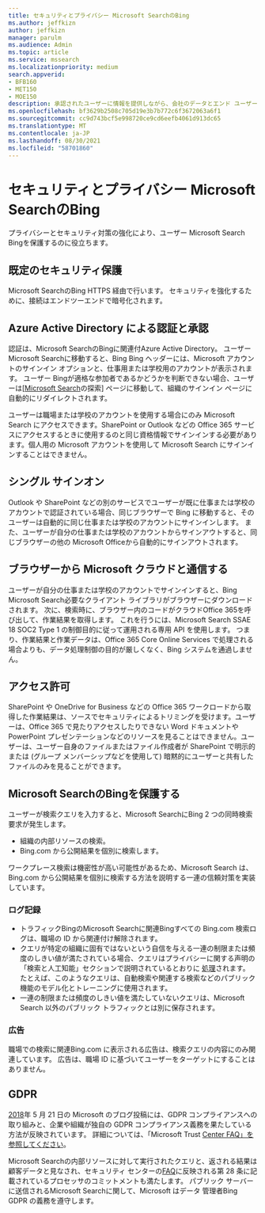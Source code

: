 ```yaml
---
title: セキュリティとプライバシー Microsoft SearchのBing
ms.author: jeffkizn
author: jeffkizn
manager: parulm
ms.audience: Admin
ms.topic: article
ms.service: mssearch
ms.localizationpriority: medium
search.appverid:
- BFB160
- MET150
- MOE150
description: 承認されたユーザーに情報を提供しながら、会社のデータとエンド ユーザーを保護し、Microsoft SearchをBing
ms.openlocfilehash: bf3629b2508c705d19e3b7b772c6f3672063a6f1
ms.sourcegitcommit: cc9d743bcf5e998720ce9cd6eefb4061d913dc65
ms.translationtype: MT
ms.contentlocale: ja-JP
ms.lasthandoff: 08/30/2021
ms.locfileid: "58701860"
---
```

# <a name="security-and-privacy-for-microsoft-search-in-bing"></a>セキュリティとプライバシー Microsoft SearchのBing

プライバシーとセキュリティ対策の強化により、ユーザー Microsoft Search Bingを保護するのに役立ちます。

## <a name="secure-by-default"></a>既定のセキュリティ保護

Microsoft SearchのBing HTTPS 経由で行います。 セキュリティを強化するために、接続はエンドツーエンドで暗号化されます。
  
## <a name="authentication-and-authorization-with-azure-active-directory"></a>Azure Active Directory による認証と承認

認証は、Microsoft SearchのBingに関連付Azure Active Directory。 ユーザー Microsoft Searchに移動すると、Bing Bing ヘッダーには、Microsoft アカウントのサインイン オプションと、仕事用または学校用のアカウントが表示されます。 ユーザー Bingが適格な参加者であるかどうかを判断できない場合、ユーザーは[[Microsoft Search](https://www.bing.com/business/explore)の探索] ページに移動して、組織のサインイン ページに自動的にリダイレクトされます。

ユーザーは職場または学校のアカウントを使用する場合にのみ Microsoft Search にアクセスできます。SharePoint or Outlook などの Office 365 サービスにアクセスするときに使用するのと同じ資格情報でサインインする必要があります。個人用の Microsoft アカウントを使用して Microsoft Search にサインインすることはできません。

## <a name="single-sign-on"></a>シングル サインオン

Outlook や SharePoint などの別のサービスでユーザーが既に仕事または学校のアカウントで認証されている場合、同じブラウザーで Bing に移動すると、そのユーザーは自動的に同じ仕事または学校のアカウントにサインインします。 また、ユーザーが自分の仕事または学校のアカウントからサインアウトすると、同じブラウザーの他の Microsoft Officeから自動的にサインアウトされます。
  
## <a name="communicates-with-the-microsoft-cloud-from-the-browser"></a>ブラウザーから Microsoft クラウドと通信する

ユーザーが自分の仕事または学校のアカウントでサインインすると、Bing Microsoft Search必要なクライアント ライブラリがブラウザーにダウンロードされます。 次に、検索時に、ブラウザー内のコードがクラウドOffice 365を呼び出して、作業結果を取得します。 これを行うには、Microsoft Search SSAE 18 SOC2 Type 1 の制御目的に従って運用される専用 API を使用します。 つまり、作業結果と作業データは、Office 365 Core Online Services で処理される場合よりも、データ処理制御の目的が厳しくなく、Bing システムを通過しません。
  
## <a name="permissions"></a>アクセス許可

SharePoint や OneDrive for Business などの Office 365 ワークロードから取得した作業結果は、ソースでセキュリティによるトリミングを受けます。ユーザーは、Office 365 で見たりアクセスしたりできない Word ドキュメントや PowerPoint プレゼンテーションなどのリソースを見ることはできません。ユーザーは、ユーザー自身のファイルまたはファイル作成者が SharePoint で明示的または (グループ メンバーシップなどを使用して) 暗黙的にユーザーと共有したファイルのみを見ることができます。

## <a name="microsoft-search-in-bing-protects-workplace-searches"></a>Microsoft SearchのBingを保護する

ユーザーが検索クエリを入力すると、Microsoft SearchにBing 2 つの同時検索要求が発生します。

- 組織の内部リソースの検索。
- Bing.com から公開結果を個別に検索します。

ワークプレース検索は機密性が高い可能性があるため、Microsoft Search は、Bing.com から公開結果を個別に検索する方法を説明する一連の信頼対策を実装しています。

### <a name="logging"></a>ログ記録

- トラフィックBingのMicrosoft Searchに関連Bingすべての Bing.com 検索ログは、職場の ID から関連付け解除されます。
- クエリが特定の組織に固有ではないという自信を与える一連の制限または頻度のしきい値が満たされている場合、クエリはプライバシーに関する声明の「検索と人工知能」セクションで説明されているとおりに [処理](https://privacy.microsoft.com/privacystatement)されます。 たとえば、このようなクエリは、自動検索や関連する検索などのパブリック機能のモデル化とトレーニングに使用されます。
- 一連の制限または頻度のしきい値を満たしていないクエリは、Microsoft Search 以外のパブリック トラフィックとは別に保存されます。

### <a name="advertising"></a>広告

職場での検索に関連Bing.com に表示される広告は、検索クエリの内容にのみ関連しています。 広告は、職場 ID に基づいてユーザーをターゲットにすることはありません。

## <a name="gdpr"></a>GDPR

[2018](https://blogs.microsoft.com/on-the-issues/2018/05/21/microsofts-commitment-to-gdpr-privacy-and-putting-customers-in-control-of-their-own-data/)年 5 月 21 日の Microsoft のブログ投稿には、GDPR コンプライアンスへの取り組みと、企業や組織が独自の GDPR コンプライアンス義務を果たしている方法が反映されています。 詳細については、「Microsoft Trust [Center FAQ」を参照してください](https://www.microsoft.com/trustcenter/privacy/gdpr/gdpr-faqs)。

Microsoft Searchの内部リソースに対して実行されたクエリと、返される結果は顧客データと見なされ、セキュリティ センターの[FAQ](https://www.microsoft.com/trustcenter/privacy/gdpr/gdpr-faqs)に反映される第 28 条に記載されているプロセッサのコミットメントも満たします。 パブリック サーバーに送信されるMicrosoft Searchに関して、Microsoft はデータ 管理者Bing GDPR の義務を遵守します。
